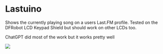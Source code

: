 # Lastuino
Shows the currently playing song on a users Last.FM profile.
Tested on the DFRobot LCD Keypad Shield but should work on other LCDs too.

ChatGPT did most of the work but it works pretty well

![](https://i.imgur.com/idseqF2.jpeg)